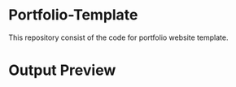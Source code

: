# Portfolio-Template
This repository consist of the code for portfolio website template.

# Output Preview
<!-- <img src="./img/Preview.png"> -->
